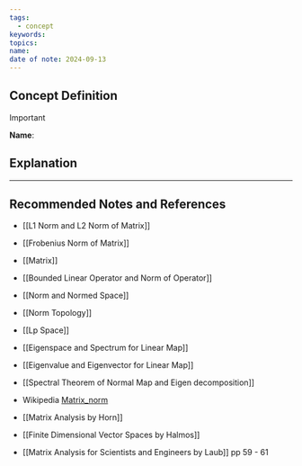 ```yaml
---
tags:
  - concept
keywords: 
topics: 
name: 
date of note: 2024-09-13
---
```


## Concept Definition

>[!important]
>**Name**: 



## Explanation





-----------
##  Recommended Notes and References


- [[L1 Norm and L2 Norm of Matrix]]
- [[Frobenius Norm of Matrix]]
- [[Matrix]]

- [[Bounded Linear Operator and Norm of Operator]]
- [[Norm and Normed Space]]
- [[Norm Topology]]

- [[Lp Space]]
- [[Eigenspace and Spectrum for Linear Map]]
- [[Eigenvalue and Eigenvector for Linear Map]]
- [[Spectral Theorem of Normal Map and Eigen decomposition]]
- Wikipedia [Matrix_norm](https://en.wikipedia.org/wiki/Matrix_norm)


- [[Matrix Analysis by Horn]]
- [[Finite Dimensional Vector Spaces by Halmos]]
- [[Matrix Analysis for Scientists and Engineers by Laub]] pp 59 - 61